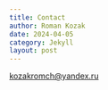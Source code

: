 ```yaml
---
title: Contact
author: Roman Kozak
date: 2024-04-05
category: Jekyll
layout: post
---
```


kozakromch@yandex.ru
